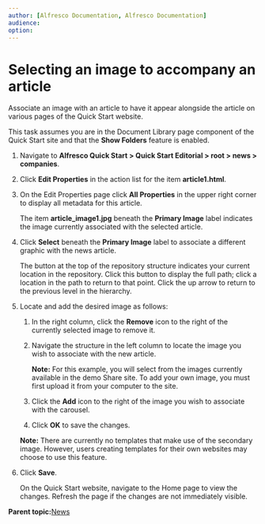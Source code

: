 ```yaml
---
author: [Alfresco Documentation, Alfresco Documentation]
audience: 
option: 
---
```


# Selecting an image to accompany an article

Associate an image with an article to have it appear alongside the article on various pages of the Quick Start website.

This task assumes you are in the Document Library page component of the Quick Start site and that the **Show Folders** feature is enabled.

1.  Navigate to **Alfresco Quick Start \> Quick Start Editorial \> root \> news \> companies**.

2.  Click **Edit Properties** in the action list for the item **article1.html**.

3.  On the Edit Properties page click **All Properties** in the upper right corner to display all metadata for this article.

    The item **article\_image1.jpg** beneath the **Primary Image** label indicates the image currently associated with the selected article.

4.  Click **Select** beneath the **Primary Image** label to associate a different graphic with the news article.

    The button at the top of the repository structure indicates your current location in the repository. Click this button to display the full path; click a location in the path to return to that point. Click the up arrow to return to the previous level in the hierarchy.

5.  Locate and add the desired image as follows:

    1.  In the right column, click the **Remove** icon to the right of the currently selected image to remove it.

    2.  Navigate the structure in the left column to locate the image you wish to associate with the new article.

        **Note:** For this example, you will select from the images currently available in the demo Share site. To add your own image, you must first upload it from your computer to the site.

    3.  Click the **Add** icon to the right of the image you wish to associate with the carousel.

    4.  Click **OK** to save the changes.

    **Note:** There are currently no templates that make use of the secondary image. However, users creating templates for their own websites may choose to use this feature.

6.  Click **Save**.

    On the Quick Start website, navigate to the Home page to view the changes. Refresh the page if the changes are not immediately visible.


**Parent topic:**[News](../concepts/qs-news.md)

